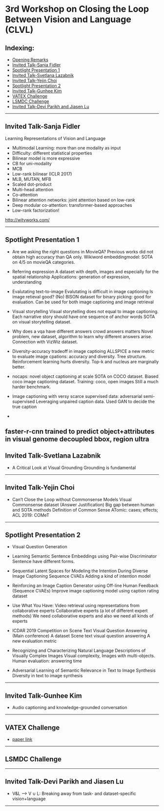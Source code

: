 # 3rd Workshop on Closing the Loop Between Vision and Language (CLVL)

## Indexing:
- [Opening Remarks](#Opening-Remarks)
- [Invited Talk-Sanja Fidler](#Invited-Talk-Sanja-Fidler)
- [Spotlight Presentation 1](#Spotlight-Presentation-1)
- [Invited Talk-Svetlana Lazabnik](#Invited-Talk-Svetlana-Lazabnik)
- [Invited Talk-Yejin Choi](#Invited-Talk-Yejin-Choi)
- [Spotlight Presentation 2](#Spotlight-Presentation-2)
- [Invited Talk-Gunhee Kim](#Invited-Talk-Gunhee-Kim)
- [VATEX Challenge](#VATEX-Challenge)
- [LSMDC Challenge](#LSMDC-Challenge)
- [Invited Talk-Devi Parikh and Jiasen Lu](#Invited-Talk-Devi-Parikh-and-Jiasen-Lu)

---
## Invited Talk-Sanja Fidler
Learning Representations of Vision and Language
- Multimodal Learning: more than one modality as input
- Difficulty: different statistical properties
- Bilinear model is more expressive
- CB for uni-modality
- MCB
- Low-rank bilinear (ICLR 2017)
- MLB, MUTAN, MFB
- Scaled dot-product
- Multi-head attention
- Co-attention
- Bilinear attention networks: joint attention based on low-rank 
- Deep modular co-attention: transformer-based approaches
- Low-rank factorization!

http://wityworks.com/

---
## Spotlight Presentation 1
- Are we asking the right questions in MovieQA? 
Previous works did not obtain high accuracy than QA only.
Wikiword embeddingmodel: SOTA on 4/5 on movieQA categories.

- Referring expression
A dataset with depth, images and especially for the spatial relationship
Applications: generation of expression, understanding

- Evalutating text-to-image
Evalutating is difficult in image captioning
Is image retieval good? (No)
BISON dataset for binary picking: good for evaluation.
Can be used for both image captioning and image retrieval

- Visual storytelling
Visual storytelling does not equal to image captioning.
Each narrative story should have one sequence of anchor words
SOTA on visual storytelling dataset.

- Why does a vqa have different answers
crowd answers matters
Novel problem, new dataset, algorithm to learn why different answers arise.
Connection with VizWiz dataset.

- Diversity-accuracy tradeoff in image captioing
ALLSPICE
a new metric to evaluate image cpations: accuracy and diversity.
Tree structure.
Reinforcement learning hurts diversity.
Top-k and nucleus are marginally better.

- nocaps: novel object captioning at scale
SOTA on COCO dataset.
Biased coco image captioning dataset.
Training: coco, open images
Still a much harder benchmark.

- Image captioning with versy scarce supervised data: adversarial semi-supervised
Leveraging unpaired caption data.
Used GAN to decide the true caption

- 
faster-r-cnn trained to predict object+attributes in visual genome
decoupled bbox, region ultra
---
## Invited Talk-Svetlana Lazabnik
- A Critical Look at Visual Grounding
Grounding is fundamental 
---
## Invited Talk-Yejin Choi
- Can’t Close the Loop without Commonsense Models
Visual Commonsense dataset (Answer Justification)
Big gap between human and SOTA methods
Definition of Common Sense
ATomic: cases; effects;
ACL 2019: COMeT

---
## Spotlight Presentation 2
- Visual Question Generation
- Learning Semantic Sentence Embeddings using Pair-wise Discriminator
Sentence have different forms.
- Sequential Latent Spaces for Modeling the Intention During Diverse Image Captioning
Sequence CVAEs
Adding a kind of intention model
- Reinforcing an Image Caption Generator using Off-line Human Feedback (Sequence CVAEs)
Improve image captioning model using caption rating dataset
- Use What You Have: Video retrieval using representations from collaborative experts
Collaborative experts (a lot of different expert methods)
We need collaborative experts and also we need all kinds of experts

- ICDAR 2019 Competition on Scene Text Visual Question Answering (Main conference)
A dataset
Scene text visual question answering
A new evaluation metric 

- Recognizing and Characterizing Natural Language Descriptions of Visually Complex Images
Visual complexity, Images with multi-objects.
Human evaluation: answering time 

- Adversarial Learning of Semantic Relevance in Text to Image Synthesis
Diversity in text to image synthesis


---
## Invited Talk-Gunhee Kim
- Audio captioning and knowledge-grounded conversation


---
## VATEX Challenge
- [paper link](https://arxiv.org/pdf/1904.03493.pdf)

--- 
## LSMDC Challenge




---
## Invited Talk-Devi Parikh and Jiasen Lu
- V&L --> V ∪ L: Breaking away from task- and dataset-specific vision+language 



---

